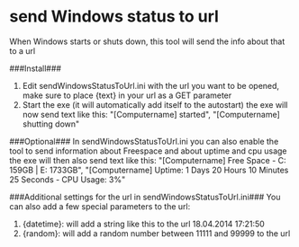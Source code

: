 send Windows status to url
==================

When Windows starts or shuts down, this tool will send the info about that to a url


###Install###
1. Edit sendWindowsStatusToUrl.ini with the url you want to be opened, make sure to place {text} in your url as a GET parameter
2. Start the exe (it will automatically add itself to the autostart)
the exe will now send text like this:
"[Computername] started", "[Computername] shutting down"

###Optional###
In sendWindowsStatusToUrl.ini you can also enable the tool to send information about Freespace and about uptime and cpu usage
the exe will then also send text like this:
"[Computername] Free Space - C: 159GB | E: 1733GB", "[Computername] Uptime: 1 Days 20 Hours 10 Minutes 25 Seconds - CPU Usage: 3%"

###Additional settings for the url in sendWindowsStatusToUrl.ini###
You can also add a few special parameters to the url:
1. {datetime}: will add a string like this to the url 18.04.2014 17:21:50
2. {random}: will add a random number between 11111 and 99999 to the url
